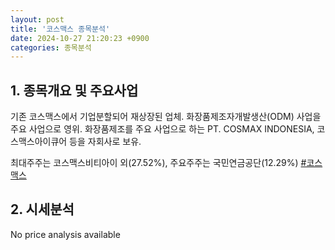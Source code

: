 ```yaml
---
layout: post
title: '코스맥스 종목분석'
date: 2024-10-27 21:20:23 +0900
categories: 종목분석
---
```


## 1. 종목개요 및 주요사업

기존 코스맥스에서 기업분할되어 재상장된 업체. 화장품제조자개발생산(ODM) 사업을 주요 사업으로 영위. 화장품제조를 주요 사업으로 하는 PT. COSMAX INDONESIA, 코스맥스아이큐어 등을 자회사로 보유. 

최대주주는 코스맥스비티아이 외(27.52%), 주요주주는 국민연금공단(12.29%)
[#코스맥스](#)

## 2. 시세분석

No price analysis available
